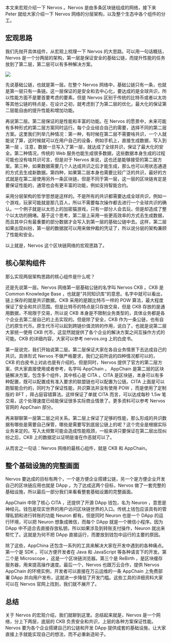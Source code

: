 本文来宏观介绍一下 Nervos 。Nervos 是由多条区块链组成的网络，接下来 Peter 就给大家介绍一下 Nervos 网络的分层架构，以及整个生态中各个组件的分工。

## 宏观思路

我们先抛开具体组件，从宏观上梳理一下 Nervos 的大思路。可以用一句话概括，Nervos 是一个分两层的架构，第一层是保证安全的基础公链，而提升性能的任务放到了第二层，第二层可以有多种解决方案。

![](https://img.haoqicat.com/2018090602.jpg)

先说基础公链，也就是第一层。在整个 Nervos 网络中，基础公链只有一条，也就是第一层只有一条链。这一层保证的是安全和去中心化，要达成的是全球共识，所以性能方面不是要首要考虑的要素。但是 Nervos 区别于传统的比特币或者以太坊等其他公链的特点是，在设计之初，就考虑到了为第二层的优化，最大化的保证第二层能自由的提升性能和增加功能。

再说第二层。第二层保证的是性能和丰富的功能。在 Nervos 的愿景中，未来可能有多种形式的第二层方案同时运行。每个企业结合自己的需要，选择不同的第二层方案。这里我们列举几种情况：第一种，有时候在第二层不需要啥共识，一个人就能说了算，这时候就可以在用户自己的设备，例如手机上，直接生成数据，写入到第一层 ，注意，数据一旦写入了第一层，就达成了全球共识，保证了最大化的安全。第二种情况，传统的 Web 服务也能生成很多数据，这些数据本身生成的过程可能也没有啥共识可言，但是对于 Nervos 来说，这也还是能够接受的第二层方案。第三种，如果数据需要几个人达成共识之后才能生成，那么也可以用状态通道的方式去生成新数据。第四种，如果第二层本身也需要比较广泛的共识，最好的方式就是在第二层使用另外一条区块链，但是不同于第一层，这一层的区块链肯定是要保证性能的，通常也会有更丰富的功能，例如支持智能合约。

采用分层架构的哲学思想是这样的。不是所有的共识都需要达成全球共识，例如一个游戏，玩家可能就是那几百人，所以不需要每次操作都去进行一个全球共识的确认。一个例子就是以太坊上的加密猫游戏，只有一部分人会去玩，但是却造成了整个以太坊的拥堵。基于这个思考，第二层上采用一些更高效率的方式去生成数据，而且其中只有最重要的部分数据才会写入到第一层的基础公链中去。这样，第二层如果出现纠纷，第一层的数据就可以用来做仲裁的凭证了，所以说分层的架构兼顾了性能和安全。

以上就是，Nervos 这个区块链网络的宏观思路了。

## 核心架构组件

那么实现两层架构思路的核心组件是什么呢？

还是先说第一层。Nervos 网络第一层基础公链的名字叫 Nervos CKB 。CKB 是 Common Knowledge Base ，也就是”共同知识库“的意思。名字中就可以看出，链上保存的就是共识数据。CKB 采用的是跟比特币一样的 POW 算法，最大程度保证了安全和共识范围。但是比特币的特点是只存放交易，但是 CKB 存放的是通用数据，不局限于交易，所以说 CKB 本身是不限制业务类型的，具体业务都是各个企业去第二层自己的上去实现的。但是除了安全，CKB 作为一条公链，也有自己的原生代币。原生代币可以起到跨链价值流转的作用，说白了，也就是说第二层大家统一使用 CKB 代币，这显然就提供了各个企业的解决方案之间互操作方式的可能。CKB 的详细内容，大家可以参考 nervos.org 上的白皮书。

第一层说完，我们开始说第二层。第二层保证大家在各自业务情景下去达成自己的共识。具体形式 Nervos 不做严格要求，我们之前所说的四种情况都可以的，CKB 的白皮书上对此也是有介绍的。但是同时，Nervos 提供了官方的第二层方案，供大家直接使用或者参考，名字叫 AppChain 。 AppChain 是第二层的区块链解决方案，包含多个组件，其中核心是 CITA 。CITA 是区块链，本身可以有多种配置，既可以配置成有准入要求的联盟链也可以配置为公链。CITA 上面是可以跑智能合约的，同时为了保证性能，共识算法并没有使用 POW ，而是使用了定制版的 BFT ，拜占庭容错算法。这样保证了单就 CITA 而言，可以达成每秒 1.5w 笔交易，这个处理速度已经能保证很多实际商业情景了。更多资料可以参考 Nervos 官网的 AppChain 部分。

再来聊聊第一层第二层之间关系。第二层上保证了足够的性能，那么形成的共识数据有哪些是需要自己保管，哪些是需要写到底层公链上的呢？这个完全是根据实际业务来定的。写入太频繁可能会造成性能瓶颈，一般来讲只要保证在第二层出现纠纷之后，CKB 上的数据足以证明是谁在作恶就可以了。

从而言之一句话：Nervos 网络的最核心组件，就是 CKB 和 AppChain。

## 整个基础设施的完整画面

Nervos 要达成的目标有两个，一个是方便企业搭建公链，另一个是方便企业开发自己的区块链应用也就是 DApp 。为了达成这两个目标，Nervos 做了一套完整的基础设施，所以最后一部分我们来看看整套基础设置的完整画面。

AppChain 中除了核心 CITA ，还提供了开源 DApp 钱包，名为 Neuron ，意思是神经元。钱包是现实世界的用户访问区块链世界的入口。传统上钱包应该具有的管理私钥和进行转账的功能 Neuron 都有。但是同时 Neuron 也是一个 DApp 的运行环境，可以把 Neuron 想象成微信，而每个 DApp 就是一个微信小程序。因为 DApp 中不适合去直接存放私钥，所以如果涉及到转账支付操作，Neuron 就出来帮忙了。这就是为何不把 DApp 直接运行，而要放到钱包中运行的主要的原因。

除了这些，AppChina 还包含一系列的工具来解决大家在开发中遇到的各种痛点。第一个是 SDK ，可以方便开发者在 Java 和 JavaScript 等各种语言下的开发。第二个是 Microscope ，这是一个区块链浏览器。第三个是 ReBirth ，是区块缓存服务器，用来提高操作速度。最后一个，Nervos 也跟万云合作，提供 Nervos AppChain 的环境实例，开发者可以直接在万云运维的一条 AppChain 上免费部署 DApp 并向用户发布，这就进一步降低了开发门槛。这些工具的详细资料大家可以在 Nervos 官网上找到，我们就不展开了。

## 总结

关于 Nervos 的宏观介绍，我们就聊到这里。总结起来就是，Nervos 是一个网络，分上下两层，底层的 CKB 负责安全和共识，上层的各种方案保证性能。Nervos 要为各个企业搭建自己的公链和开发 DApp 提供成套的基础设施，让大家直接上手就能实现自己的想法，而不必重新造轮子。
